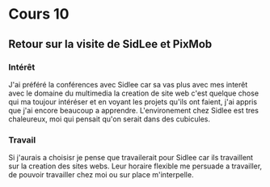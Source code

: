 # Cours 10
## Retour sur la visite de SidLee et PixMob

### Intérêt
J'ai préféré la conférences avec Sidlee car sa vas plus avec mes interêt avec le domaine du multimedia la creation de site web c'est quelque chose qui ma toujour intéréser et en voyant les projets qu'ils ont faient, j'ai appris que j'ai encore beaucoup a apprendre. L'environement chez Sidlee est tres chaleureux, moi qui pensait qu'on serait dans des cubicules.
### Travail
Si j'aurais a choisisr je pense que travailerait pour Sidlee car ils travaillent sur la creation des sites webs. Leur horaire flexible me persuade a travailler, de pouvoir travailler chez moi ou sur place m'interpelle.
